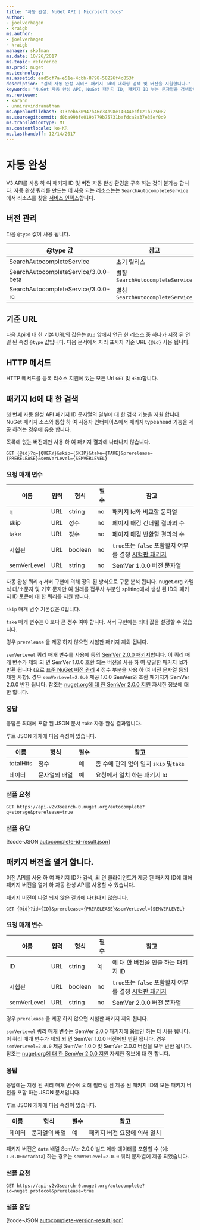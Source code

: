 ```yaml
---
title: "자동 완성, NuGet API | Microsoft Docs"
author:
- joelverhagen
- kraigb
ms.author:
- joelverhagen
- kraigb
manager: skofman
ms.date: 10/26/2017
ms.topic: reference
ms.prod: nuget
ms.technology: 
ms.assetid: ead5cf7a-e51e-4cbb-8798-58226f4c853f
description: "검색 자동 완성 서비스 패키지 Id의 대화형 검색 및 버전을 지원합니다."
keywords: "NuGet 자동 완성 API, NuGet 패키지 ID, 패키지 ID 부분 문자열을 검색합니다."
ms.reviewer:
- karann
- unniravindranathan
ms.openlocfilehash: 313ceb630947b46c34b98e14044ecf121b725087
ms.sourcegitcommit: d0ba99bfe019b779b75731bafdca8a37e35ef0d9
ms.translationtype: MT
ms.contentlocale: ko-KR
ms.lasthandoff: 12/14/2017
---
```

# <a name="autocomplete"></a>자동 완성

V3 API를 사용 하 여 패키지 ID 및 버전 자동 완성 환경을 구축 하는 것이 불가능 합니다. 자동 완성 쿼리를 만드는 데 사용 되는 리소스는는 `SearchAutocompleteService` 에서 리소스를 찾을 [서비스 인덱스](service-index.md)합니다.

## <a name="versioning"></a>버전 관리

다음 `@type` 값이 사용 됩니다.

@type 값                          | 참고
------------------------------------ | -----
SearchAutocompleteService            | 초기 릴리스
SearchAutocompleteService/3.0.0-beta | 별칭`SearchAutocompleteService`
SearchAutocompleteService/3.0.0-rc   | 별칭`SearchAutocompleteService`

## <a name="base-url"></a>기준 URL

다음 Api에 대 한 기본 URL의 값은는 `@id` 앞에서 언급 한 리소스 중 하나가 지정 된 연결 된 속성 `@type` 값입니다. 다음 문서에서 자리 표시자 기준 URL `{@id}` 사용 됩니다.

## <a name="http-methods"></a>HTTP 메서드

HTTP 메서드를 등록 리소스 지원에 있는 모든 Url `GET` 및 `HEAD`합니다.

## <a name="search-for-package-ids"></a>패키지 Id에 대 한 검색

첫 번째 자동 완성 API 패키지 ID 문자열의 일부에 대 한 검색 기능을 지원 합니다. NuGet 패키지 소스와 통합 하 여 사용자 인터페이스에서 패키지 typeahead 기능을 제공 하려는 경우에 유용 합니다.

목록에 없는 버전에만 사용 하 여 패키지 결과에 나타나지 않습니다.

```
GET {@id}?q={QUERY}&skip={SKIP}&take={TAKE}&prerelease={PRERELEASE}&semVerLevel={SEMVERLEVEL}
```

### <a name="request-parameters"></a>요청 매개 변수

이름        | 입력     | 형식    | 필수 | 참고
----------- | ------ | ------- | -------- | -----
q           | URL    | string  | no       | 패키지 Id와 비교할 문자열
skip        | URL    | 정수 | no       | 페이지 매김 건너뛸 결과의 수
take        | URL    | 정수 | no       | 페이지 매김 반환할 결과의 수
시험판  | URL    | boolean | no       | `true`또는 `false` 포함할지 여부를 결정 [시험판 패키지](../create-packages/prerelease-packages.md)
semVerLevel | URL    | string  | no       | SemVer 1.0.0 버전 문자열 

자동 완성 쿼리 `q` 서버 구현에 의해 정의 된 방식으로 구문 분석 됩니다. nuget.org 카멜식 대/소문자 및 기호 문자만 여 원래를 접두사 부분인 spliting에서 생성 된 ID의 패키지 ID 토큰에 대 한 쿼리를 지원 합니다.

`skip` 매개 변수 기본값은 0입니다.

`take` 매개 변수는 0 보다 큰 정수 여야 합니다. 서버 구현에는 최대 값을 설정할 수 있습니다.

경우 `prerelease` 을 제공 하지 않으면 시험판 패키지 제외 됩니다.

`semVerLevel` 쿼리 매개 변수를 사용에 동의 [SemVer 2.0.0 패키지](https://github.com/NuGet/Home/wiki/SemVer2-support-for-nuget.org-%28server-side%29#identifying-semver-v200-packages)합니다.
이 쿼리 매개 변수가 제외 되 면 SemVer 1.0.0 호환 되는 버전을 사용 하 여 유일한 패키지 Id가 반환 됩니다 (으로 [표준 NuGet 버전 관리](../reference/package-versioning.md) 4 정수 부분을 사용 하 여 버전 문자열 등의 제한 사항).
경우 `semVerLevel=2.0.0` 제공 1.0.0 SemVer와 호환 패키지가 SemVer 2.0.0 반환 됩니다. 참조는 [nuget.org에 대 한 SemVer 2.0.0 지원](https://github.com/NuGet/Home/wiki/SemVer2-support-for-nuget.org-%28server-side%29) 자세한 정보에 대 한 합니다.

### <a name="response"></a>응답

응답은 최대에 포함 된 JSON 문서 `take` 자동 완성 결과입니다.

루트 JSON 개체에 다음 속성이 있습니다.

이름      | 형식             | 필수 | 참고
--------- | ---------------- | -------- | -----
totalHits | 정수          | 예      | 총 수에 관계 없이 일치 `skip` 및`take`
데이터      | 문자열의 배열 | 예      | 요청에서 일치 하는 패키지 Id

### <a name="sample-request"></a>샘플 요청

```
GET https://api-v2v3search-0.nuget.org/autocomplete?q=storage&prerelease=true
```

### <a name="sample-response"></a>샘플 응답

[!code-JSON [autocomplete-id-result.json](./_data/autocomplete-id-result.json)]

## <a name="enumerate-package-versions"></a>패키지 버전을 열거 합니다.

이전 API를 사용 하 여 패키지 ID가 검색, 되 면 클라이언트가 제공 된 패키지 ID에 대해 패키지 버전을 열거 하 자동 완성 API를 사용할 수 있습니다.

패키지 버전이 나열 되지 않은 결과에 나타나지 않습니다.

```
GET {@id}?id={ID}&prerelease={PRERELEASE}&semVerLevel={SEMVERLEVEL}
```

### <a name="request-parameters"></a>요청 매개 변수

이름        | 입력     | 형식    | 필수 | 참고
----------- | ------ | ------- | -------- | -----
ID          | URL    | string  | 예      | 에 대 한 버전을 인출 하는 패키지 ID
시험판  | URL    | boolean | no       | `true`또는 `false` 포함할지 여부를 결정 [시험판 패키지](../create-packages/prerelease-packages.md)
semVerLevel | URL    | string  | no       | SemVer 2.0.0 버전 문자열 

경우 `prerelease` 을 제공 하지 않으면 시험판 패키지 제외 됩니다.

`semVerLevel` 쿼리 매개 변수는 SemVer 2.0.0 패키지에 옵트인 하는 데 사용 됩니다. 이 쿼리 매개 변수가 제외 되 면 SemVer 1.0.0 버전에만 반환 됩니다. 경우 `semVerLevel=2.0.0` 제공 SemVer 1.0.0 및 SemVer 2.0.0 버전을 모두 반환 됩니다. 참조는 [nuget.org에 대 한 SemVer 2.0.0 지원](https://github.com/NuGet/Home/wiki/SemVer2-support-for-nuget.org-%28server-side%29) 자세한 정보에 대 한 합니다.

### <a name="response"></a>응답

응답에는 지정 된 쿼리 매개 변수에 의해 필터링 된 제공 된 패키지 ID의 모든 패키지 버전을 포함 하는 JSON 문서입니다.

루트 JSON 개체에 다음 속성이 있습니다.

이름      | 형식             | 필수 | 참고
--------- | ---------------- | -------- | -----
데이터      | 문자열의 배열 | 예      | 패키지 버전 요청에 의해 일치

패키지 버전은 `data` 배열 SemVer 2.0.0 빌드 메타 데이터를 포함할 수 (예: `1.0.0+metadata`) 하는 경우는 `semVerLevel=2.0.0` 쿼리 문자열에 제공 되었습니다.

### <a name="sample-request"></a>샘플 요청

```
GET https://api-v2v3search-0.nuget.org/autocomplete?id=nuget.protocol&prerelease=true
```

### <a name="sample-response"></a>샘플 응답

[!code-JSON [autocomplete-version-result.json](./_data/autocomplete-version-result.json)]
